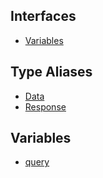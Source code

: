 ## Interfaces

- [Variables](api/namespaces%5Cqueries%5Cnamespaces%5CQaExpandKeyInfo%5Cinterfaces%5CVariables.md)

## Type Aliases

- [Data](api/namespaces%5Cqueries%5Cnamespaces%5CQaExpandKeyInfo%5Ctype-aliases%5CData.md)
- [Response](api/namespaces%5Cqueries%5Cnamespaces%5CQaExpandKeyInfo%5Ctype-aliases%5CResponse.md)

## Variables

- [query](api/namespaces%5Cqueries%5Cnamespaces%5CQaExpandKeyInfo%5Cvariables%5Cquery.md)
